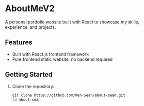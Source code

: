 # AboutMeV2

A personal portfolio website built with React to showcase my skills, experience, and projects.

## Features

- Built with React.js frontend framework
- Pure frontend static website, no backend required

## Getting Started

1. Clone the repository:

   ```bash
   git clone https://github.com/Wen-Sean/about-sean.git
   cd about-sean
